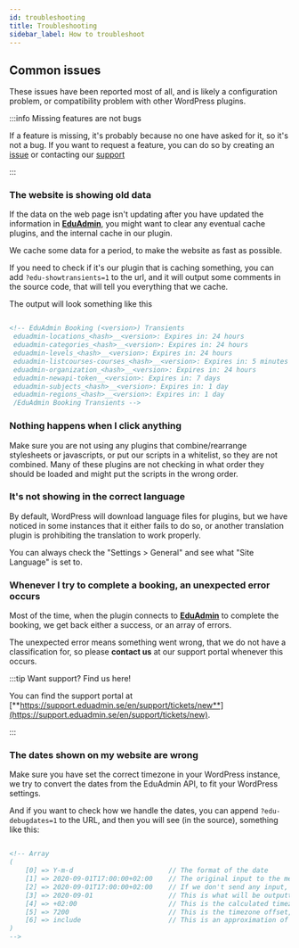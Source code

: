 ```yaml
---
id: troubleshooting
title: Troubleshooting
sidebar_label: How to troubleshoot
---
```

## Common issues

These issues have been reported most of all, 
and is likely a configuration problem, 
or compatibility problem with other WordPress plugins.

:::info Missing features are not bugs

If a feature is missing, it's probably because no one have asked for it, so it's not a bug.
If you want to request a feature, you can do so by creating an
[issue](https://github.com/MultinetInteractive/EduAdmin-WordPress/issues/new/choose)
or contacting our [support](https://support.eduadmin.se/en/support/tickets/new)

:::

### The website is showing old data

If the data on the web page isn't updating after you have updated the information in [**EduAdmin**](https://www.eduadmin.se),
you might want to clear any eventual cache plugins, and the internal cache in our plugin.

We cache some data for a period, to make the website as fast as possible.

If you need to check if it's our plugin that is caching something, you can add `?edu-showtransients=1` to the url,
and it will output some comments in the source code, that will tell you everything that we cache.

The output will look something like this

```html title="Example output from plugin when showing transients"

<!-- EduAdmin Booking (<version>) Transients 
 eduadmin-locations_<hash>__<version>: Expires in: 24 hours 
 eduadmin-categories_<hash>__<version>: Expires in: 24 hours 
 eduadmin-levels_<hash>__<version>: Expires in: 24 hours 
 eduadmin-listcourses-courses_<hash>__<version>: Expires in: 5 minutes 
 eduadmin-organization_<hash>__<version>: Expires in: 24 hours 
 eduadmin-newapi-token__<version>: Expires in: 7 days 
 eduadmin-subjects_<hash>__<version>: Expires in: 1 day 
 eduadmin-regions_<hash>__<version>: Expires in: 1 day 
 /EduAdmin Booking Transients -->

```

### Nothing happens when I click anything

Make sure you are not using any plugins that combine/rearrange stylesheets or javascripts, 
or put our scripts in a whitelist, so they are not combined. Many of these plugins are not
checking in what order they should be loaded and might put the scripts in the wrong order.

### It's not showing in the correct language

By default, WordPress will download language files for plugins, 
but we have noticed in some instances that it either fails to do so,
or another translation plugin is prohibiting the translation to work properly.

You can always check the "Settings &gt; General" and see what "Site Language" is set to.

### Whenever I try to complete a booking, an unexpected error occurs

Most of the time, when the plugin connects to [**EduAdmin**](https://www.eduadmin.se) to complete the booking,
we get back either a success, or an array of errors.

The unexpected error means something went wrong, that we do not have a classification for,
so please **contact us** at our support portal whenever this occurs.

:::tip Want support? Find us here!

You can find the support portal at [**https://support.eduadmin.se/en/support/tickets/new**](https://support.eduadmin.se/en/support/tickets/new).

:::

### The dates shown on my website are wrong

Make sure you have set the correct timezone in your WordPress instance,
we try to convert the dates from the EduAdmin API, to fit your WordPress settings.

And if you want to check how we handle the dates, you can append `?edu-debugdates=1` to the URL,
and then you will see (in the source), something like this:

```html title="Example output from plugin when debugging dates"

<!-- Array
(
    [0] => Y-m-d                        // The format of the date
    [1] => 2020-09-01T17:00:00+02:00    // The original input to the method
    [2] => 2020-09-01T17:00:00+02:00    // If we don't send any input, we calculate a new input to be used
    [3] => 2020-09-01                   // This is what will be outputted into the website
    [4] => +02:00                       // This is the calculated timezone offset
    [5] => 7200                         // This is the timezone offset, in seconds
    [6] => include                      // This is an approximation of where the code is used
)
-->

```
